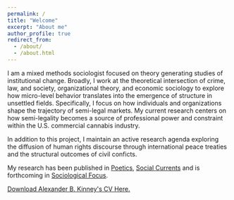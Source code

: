 ```yaml
---
permalink: /
title: "Welcome"
excerpt: "About me"
author_profile: true
redirect_from: 
  - /about/
  - /about.html
---
```


I am a mixed methods sociologist focused on theory generating studies of institutional change. Broadly, I work at the theoretical intersection of crime, law, and society, organizational theory, and economic sociology to explore how micro-level behavior translates into the emergence of structure in unsettled fields. Specifically, I focus on how individuals and organizations shape the trajectory of semi-legal markets. My current research centers on how semi-legality becomes a source of professional power and constraint within the U.S. commercial cannabis industry. 

In addition to this project, I maintain an active research agenda exploring the diffusion of human rights discourse through international peace treaties and the structural outcomes of civil conficts.   

My research has been published in [Poetics](https://doi.org/10.1016/j.poetic.2018.05.001), [Social Currents](https://journals.sagepub.com/doi/full/10.1177/2329496519880314) and is forthcoming in [Sociological Focus](https://www.tandfonline.com/toc/usfo20/current).

[Download Alexander B. Kinney's CV Here.](https://www.alexanderkinney.com/files/CV20.pdf)


